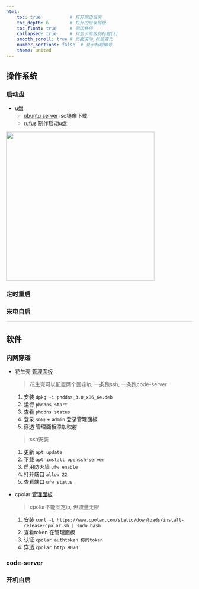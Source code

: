 ```yaml
---
html:
    toc: true           # 打开侧边目录
    toc_depth: 6        # 打开的目录层级
    toc_float: true     # 侧边悬停
    collapsed: true     # 只显示高级别标题(2)
    smooth_scroll: true # 页面滚动,标题变化
    number_sections: false  # 显示标题编号
    theme: united
--- 
```


## 操作系统

### 启动盘
* u盘
  * [ubuntu server](https://cn.ubuntu.com/download/server/step1) iso镜像下载
  * [rufus](https://rufus.ie/zh/)   制作启动u盘

<img src="https://git.acwing.com/jiao/p/-/raw/main/set/ubuntu1.jpg" height="400"> 

### 定时重启


### 来电自启


----

## 软件

### 内网穿透
* 花生壳 [管理面板](https://console.hsk.oray.com/forward)
    > 花生壳可以配置两个固定ip, 一条跑ssh, 一条跑code-server
    1. 安装 `dpkg -i phddns_3.0_x86_64.deb`
    2. 运行 `phddns start`
    3. 查看 `phddns status`
    4. 登录 `sn码` + `admin` 登录管理面板  
    5. 穿透 管理面板添加映射  
    > ssh安装
    1. 更新 `apt update`
    2. 下载 `apt install openssh-server`
    3. 启用防火墙 `ufw enable`
    4. 打开端口 `allow 22`
    5. 查看端口 `ufw status` 

* cpolar [管理面板](https://dashboard.cpolar.com/status)
    > cpolar不能固定ip, 但流量无限
    1. 安装 `curl -L https://www.cpolar.com/static/downloads/install-release-cpolar.sh | sudo bash`
    2. 查看token 在管理面板
    3. 认证 `cpolar authtoken 你的token`
    4. 穿透 `cpolar http 9070`



### code-server


### 开机自启


